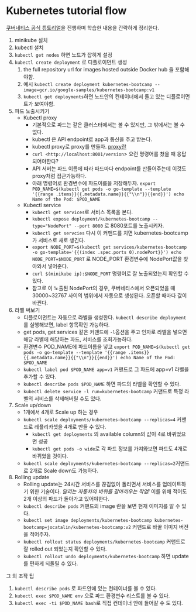 # Kubernetes tutorial flow

[쿠버네티스 공식 튜토리얼](https://kubernetes.io/docs/tutorials/kubernetes-basics/)을 진행하며 학습한 내용을 간략하게 정리한다.

1. minikube 설치
2. kubectl 설치
3. `kubectl get nodes` 하면 노드가 잡히게 설정
4. `kubectl create deployment` 로 디플로이먼트 생성
   1. the full repository url for images hosted outside Docker hub 을 포함해야함.
   2. 예시
      `kubectl create deployment kubernetes-bootcamp --image=gcr.io/google-samples/kubernetes-bootcamp:v1`
   3. `kubectl get deployments`하면 노드안의 컨테이너에서 돌고 있는 디플로이먼트가 보여야함.
5. 파드 노출시키기
   - Kubectl proxy
     - 기본적으로 파드는 같은 클러스터에서는 볼 수 있지만, 그 밖에서는 볼 수 없다.
     - kubectl 은 API endpoint로 app과 통신을 주고 받는다.
     - kubectl proxy로 proxy를 만들자. [proxy란](https://brownbears.tistory.com/191)
     - `curl <http://localhost:8001/version`> 요런 명령어를 쳤을 때 응답되어야한다?
     - API 서버는 파드 이름에 따라 파드마다 endpoint를 만들어주는데 이것도 proxy처럼 접근가능하다.
     - 아래 명령어로 환경변수에 파드이름을 저장해두자.
       `export POD_NAME=$(kubectl get pods -o go-template --template '{{range .items}}{{.metadata.name}}{{"\\n"}}{{end}}') echo Name of the Pod: $POD_NAME`
   - Kubectl service
     - `kubectl get services`로 서비스 목록을 본다.
     - `kubectl expose deployment/kubernetes-bootcamp --type="NodePort" --port 8080` 로 8080포트를 노출시키자.
     - `kubectl get servcies` 다시 이 커맨드를 치면 kubernetes-bootcamp가 서비스로 새로 생긴다.
     - `export NODE_PORT=$(kubectl get services/kubernetes-bootcamp -o go-template='{{(index .spec.ports 0).nodePort}}') echo NODE_PORT=$NODE_PORT` 로 NODE_PORT 환경변수에 NodePort값을 찾아와서 넣어준다.
     - `curl $(minikube ip):$NODE_PORT` 명령어로 잘 노출되었는지 확인할 수 있다.
     - 참고로 이 노출된 NodePort의 경우, 쿠버네티스에서 오픈되었을 때 30000~32767 사이의 범위에서 자동으로 생성된다. 오픈할 때마다 값이 바뀐다.
6. 라벨 써보기
   - 디플로이먼트는 자동으로 라벨을 생성한다. `kubectl describe deployment`를 실행해보면, label 항목확인 가능하다.
   - get pods, get services 같은 커맨드에 `-l`옵션을 주고 인자로 라벨을 넣으면 해당 라벨에 해당하는 파드, 서비스를 조회가능하다.
   - 환경변수 POD_NAME에 파드이름을 넣고 `export POD_NAME=$(kubectl get pods -o go-template --template '{{range .items}}{{.metadata.name}}{{"\\n"}}{{end}}') echo Name of the Pod: $POD_NAME`
   - `kubectl label pod $POD_NAME app=v1` 커맨드로 그 파드에 app=v1 라벨을 추가할 수 있다.
   - `kubectl describe pods $POD_NAME` 하면 파드의 라벨을 확인할 수 있다.
   - `kubectl delete service -l run=kubernetes-bootcamp` 커맨드로 특정 라벨의 서비스를 삭제해버릴 수도 있다.
7. Scale up/down
   - 1개에서 4개로 Scale up 하는 경우
   - `kubectl scale deployments/kubernetes-bootcamp --replicas=4` 커맨드로 레플리카셋을 4개로 만들 수 있다.
     - `kubectl get deployments` 의 available column의 값이 4로 바뀌었으면 성공
     - `kubectl get pods -o wide`로 각 파드 정보를 가져와보면 파드도 4개로 바뀌었을 것이다.
   - `kubectl scale deployments/kubernetes-bootcamp --replicas=2`커맨드로 2개로 Scale down도 가능하다.
8. Rolling update
   - Rolling update는 24시간 서비스를 끊김없이 돌리면서 서비스를 업데이트하기 위한 기술이다. _달리는 자동차의 바퀴를 갈아끼우는 작업!_ 이를 위해 적어도 2개 이상의 파드가 돌아가고 있어야한다.
   - `kubectl describe pods` 커맨드의 image 란을 보면 현재 이미지를 알 수 있다.
   - `kubectl set image deployments/kubernetes-bootcamp kubernetes-bootcamp=jocatalin/kubernetes-bootcamp:v2` 커맨드로 바꿀 이미지 버전을 적어주자.
   - `kubectl rollout status deployments/kubernetes-bootcamp` 커맨드로 잘 rolled out 되었는지 확인할 수 있다.
   - `kubectl rollout undo deployments/kubernetes-bootcamp` 하면 update를 편하게 되돌릴 수 있다.

그 외 조작 팁

1. `kubectl describe pods` 로 파드안에 있는 컨테이너를 볼 수 있다.
2. `kubectl exec $POD_NAME env` 으로 파드 환경변수 리스트를 볼 수 있다.
3. `kubectl exec -ti $POD_NAME bash`로 직접 컨테이너 안에 들어갈 수 도 있다.
